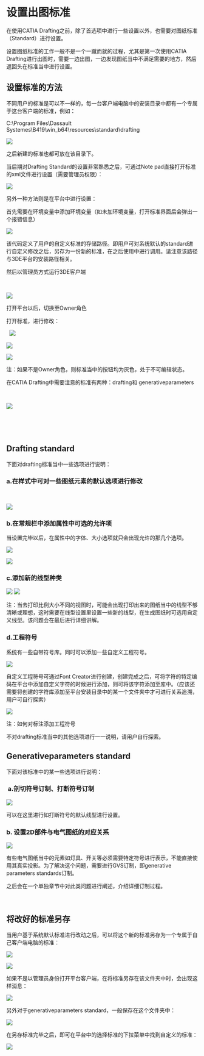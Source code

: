 
# 设置出图标准


在使用CATIA Drafting之前，除了首选项中进行一些设置以外，也需要对图纸标准（Standard）进行设置。

设置图纸标准的工作一般不是一个一蹴而就的过程，尤其是第一次使用CATIA Drafting进行出图时，需要一边出图，一边发现图纸当中不满足需要的地方，然后返回头在标准当中进行设置。

## 设置标准的方法

不同用户的标准是可以不一样的，每一台客户端电脑中的安装目录中都有一个专属于这台客户端的标准，例如：

C:\Program Files\Dassault Systemes\B419\win_b64\resources\standard\drafting

![](设置出图标准\image.png)

之后新建的标准也都可放在该目录下。

当后期对Drafting Standard的设置非常熟悉之后，可通过Note pad直接打开标准的xml文件进行设置（需要管理员权限）：

![](设置出图标准\image1.png)

另外一种方法则是在平台中进行设置：

首先需要在环境变量中添加环境变量（如未加环境变量，打开标准界面后会弹出一个报错信息）

![](设置出图标准\image2.png)

该代码定义了用户的自定义标准的存储路径。即用户可对系统默认的standard进行自定义修改之后，另存为一份新的标准，在之后使用中进行调用。请注意该路径与3DE平台的安装路径相关。

然后以管理员方式运行3DE客户端

 

![](设置出图标准\image3.png)

打开平台以后，切换至Owner角色

打开标准，进行修改：

 
![](设置出图标准\image4.png)

![](设置出图标准\image5.png)

![](设置出图标准\image6.png)

注：如果不是Owner角色，则标准当中的按钮均为灰色，处于不可编辑状态。

在CATIA Drafting中需要注意的标准有两种：drafting和 generativeparameters

 

![](设置出图标准\image7.png)

 

 

## Drafting standard

下面对drafting标准当中一些选项进行说明：

### a.在样式中可对一些图纸元素的默认选项进行修改

 

![](设置出图标准\image8.png)

### b.在常规栏中添加属性中可选的允许项

当设置完毕以后，在属性中的字体、大小选项就只会出现允许的那几个选项。

![](设置出图标准\image9.png)

![](设置出图标准\image10.png)

### c.添加新的线型种类

![](设置出图标准\image11.png)
![](设置出图标准\image12.png)


注：当去打印比例大小不同的视图时，可能会出现打印出来的图纸当中的线型不够清晰或理想，这时需要在线型设置里设置一些新的线型，在生成图纸时可选用自定义线型。该问题会在最后进行详细讲解。

### d.工程符号

系统有一些自带符号库。同时可以添加一些自定义工程符号。

![](设置出图标准\image13.png)

自定义工程符号可通过Font Creator进行创建，创建完成之后，可将字符的特定编码在平台中添加自定义字符的时候进行添加，则可将该字符添加至库中。（应该还需要将创建的字符库添加至平台安装目录中的某一个文件夹中才可进行关系追溯，用户可自行探索）


![](设置出图标准\image14.png)

注：如何对标注添加工程符号

不对drafting标准当中的其他选项进行一一说明，请用户自行探索。


## Generativeparameters standard

下面对该标准中的某一些选项进行说明：

###  a.剖切符号订制、打断符号订制

![](设置出图标准\image15.png)

可以在这里进行如打断符号的默认线型进行设置。

### b. 设置2D部件与电气图纸的对应关系

![](设置出图标准\image16.png)

有些电气图纸当中的元素如灯具、开关等必须需要特定符号进行表示，不能直接使用其真实投影。为了解决这个问题，需要进行GVS订制，即generative parameters standards订制。

之后会在一个单独章节中对此类问题进行阐述，介绍详细订制过程。

 

## 将改好的标准另存

当用户基于系统默认标准进行改动之后，可以将这个新的标准另存为一个专属于自己客户端电脑的标准：


![](设置出图标准\image17.png)

![](设置出图标准\image18.png)

如果不是以管理员身份打开平台客户端，在将标准另存在该文件夹中时，会出现这样消息：

![](设置出图标准\image19.png)

另外对于generativeparameters standard，一般保存在这个文件夹中：

![](设置出图标准\image20.png)

在另存标准完毕之后，即可在平台中的选择标准的下拉菜单中找到自定义的标准：

![](设置出图标准\image21.png)
